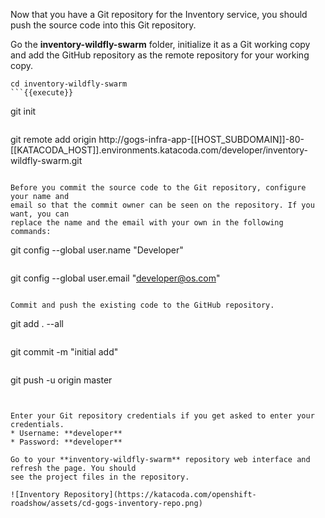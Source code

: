 Now that you have a Git repository for the Inventory service, you should push the 
source code into this Git repository.

Go the **inventory-wildfly-swarm** folder, initialize it as a Git working copy and add 
the GitHub repository as the remote repository for your working copy. 

```
cd inventory-wildfly-swarm
```{{execute}}

```
git init
```{{execute}}

```
git remote add origin http://gogs-infra-app-[[HOST_SUBDOMAIN]]-80-[[KATACODA_HOST]].environments.katacoda.com/developer/inventory-wildfly-swarm.git
```{{execute}}

Before you commit the source code to the Git repository, configure your name and 
email so that the commit owner can be seen on the repository. If you want, you can 
replace the name and the email with your own in the following commands:

```
git config --global user.name "Developer"
```{{execute}}

```
git config --global user.email "developer@os.com"
```{{execute}}

Commit and push the existing code to the GitHub repository.

```
git add . --all
```{{execute}}

```
git commit -m "initial add"
```{{execute}}

```
git push -u origin master
```{{execute}}


Enter your Git repository credentials if you get asked to enter your credentials. 
* Username: **developer**
* Password: **developer**

Go to your **inventory-wildfly-swarm** repository web interface and refresh the page. You should 
see the project files in the repository.

![Inventory Repository](https://katacoda.com/openshift-roadshow/assets/cd-gogs-inventory-repo.png)